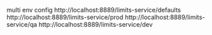 
multi env config
http://localhost:8889/limits-service/defaults
http://localhost:8889/limits-service/prod
http://localhost:8889/limits-service/qa
http://localhost:8889/limits-service/dev
